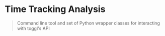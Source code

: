 # Time Tracking Analysis

> Command line tool and set of Python wrapper classes for interacting with toggl's API